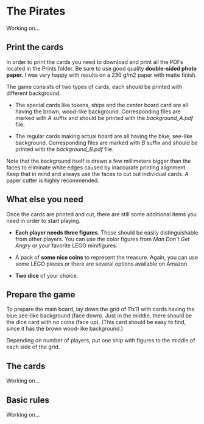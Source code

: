 # The Pirates

Working on...


## Print the cards

In order to print the cards you need to download and print all the PDFs located in the Prints folder. Be sure to use good quality **double-sided photo paper**. I was very happy with results on a 230 g/m2 paper with matte finish.

The game consists of two types of cards, each should be printed with different background.

- The special cards like tokens, ships and the center board card are all having the brown, wood-like background. Corresponding files are marked with _A_ suffix and should be printed with the _background_A.pdf_ file.

- The regular cards making actual board are all having the blue, see-like background. Corresponding files are marked with _B_ suffix and should be printed with the _background_B.pdf_ file.

Note that the background itself is drawn a few millimeters bigger than the faces to eliminate white edges caused by inaccurate printing alignment. Keep that in mind and always use the faces to cut out individual cards. A paper cutter is highly recommended.


## What else you need

Once the cards are printed and cut, there are still some additional items you need in order to start playing.

- **Each player needs three figures**. Those should be easily distinguishable from other players. You can use the color figures from _Man Don't Get Angry_ or your favorite LEGO minifigures.

- A pack of **some nice coins** to represent the treasure. Again, you can use some LEGO pieces or there are several options available on Amazon.

- **Two dice** of your choice.


## Prepare the game

To prepare the main board, lay down the grid of 11x11 with cards having the blue see-like background (face down). Just in the middle, there should be the dice card with no coins (face up). (This card should be easy to find, since it has the brown wood-like background.) 

Depending on number of players, put one ship with figures to the middle of each side of the grid.

## The cards

Working on...

## Basic rules

Working on...